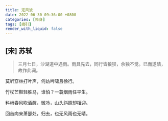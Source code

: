 ```yaml
---
title: 定风波
date: 2022-06-30 09:36:00 +0800
categories: [修身]
tags: [摘引]
render_with_liquid: false
---
```


## [宋] 苏轼
 
> 三月七日，沙湖道中遇雨。雨具先去，同行皆狼狈，余独不觉。已而遂晴，故作此词。    

莫听穿林打叶声，何妨吟啸且徐行。  

竹杖芒鞋轻胜马，谁怕？一蓑烟雨任平生。

料峭春风吹酒醒，微冷，山头斜照却相迎。

回首向来萧瑟处，归去，也无风雨也无晴。

 
